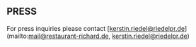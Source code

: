 ## PRESS

For press inquiries please contact </u>[kerstin.riedel@riedelpr.de](mailto:mail@restaurant-richard.de, kerstin.riedel@riedelpr.de)</u>

